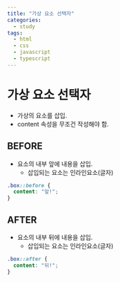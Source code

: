 ```yaml
---
title: "가상 요소 선택자"
categories:
  - study
tags:
  - html
  - css
  - javascript
  - typescript
---
```

# 가상 요소 선택자
- 가상의 요소를 삽입.
- content 속성을 무조건 작성해야 함.

## BEFORE
- 요소의 내부 앞에 내용을 삽입.
  - 삽입되는 요소는 인라인요소(글자)
```css
.box::before {
  content: "앞!";
}
```

## AFTER
- 요소의 내부 뒤에 내용을 삽입.
  - 삽입되는 요소는 인라인요소(글자)
```css
.box::after {
  content: "뒤!";
}
```
